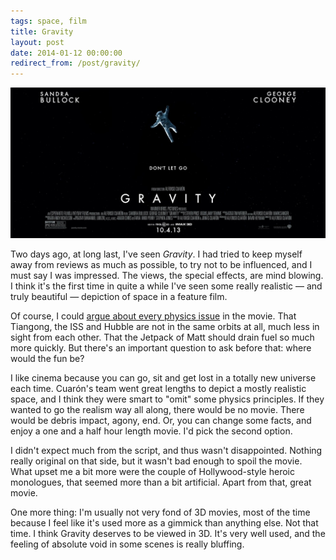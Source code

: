 ```yaml
---
tags: space, film
title: Gravity
layout: post
date: 2014-01-12 00:00:00
redirect_from: /post/gravity/
---
```


![Gravity][2]

Two days ago, at long last, I've seen _Gravity_. I had tried to keep myself away from reviews as much as possible, to try not to be influenced, and I must say I was impressed. The views, the special effects, are mind blowing. I think it's the first time in quite a while I've seen some really realistic — and truly beautiful — depiction of space in a feature film.



Of course, I could [argue about every physics issue][1] in the movie. That Tiangong, the ISS and Hubble are not in the same orbits at all, much less in sight from each other. That the Jetpack of Matt should drain fuel so much more quickly. But there's an important question to ask before that: where would the fun be?

I like cinema because you can go, sit and get lost in a totally new universe each time. Cuarón's team went great lengths to depict a mostly realistic space, and I think they were smart to "omit" some physics principles. If they wanted to go the realism way all along, there would be no movie. There would be debris impact, agony, end. Or, you can change some facts, and enjoy a one and a half hour length movie. I'd pick the second option.

I didn't expect much from the script, and thus wasn't disappointed. Nothing really original on that side, but it wasn't bad enough to spoil the movie. What upset me a bit more were the couple of Hollywood-style heroic monologues, that seemed more than a bit artificial. Apart from that, great movie.

One more thing: I'm usually not very fond of 3D movies, most of the time because I feel like it's used more as a gimmick than anything else. Not that time. I think Gravity deserves to be viewed in 3D. It's very well used, and the feeling of absolute void in some scenes is really bluffing.

[1]: http://arstechnica.com/science/2013/10/poking-holes-in-the-gravity-trailer-with-nasas-help/
[2]: /static/media/2014/01/20140112-gravity.jpg
